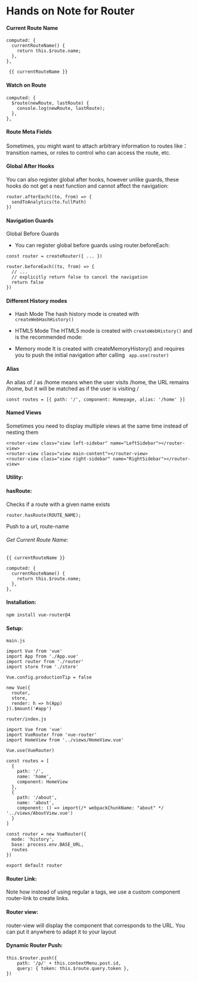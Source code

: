 # Hands on Note for Router

#### Current Route Name
```
computed: {
  currentRouteName() {
    return this.$route.name;
  },
},

 {{ currentRouteName }}
```

#### Watch on Route
```
computed: {
  $route(newRoute, lastRoute) {
    console.log(newRoute, lastRoute);
  },
},
```

#### Route Meta Fields
Sometimes, you might want to attach arbitrary information to routes like： transition names, or roles to control who can access the route, etc. 

#### Global After Hooks
You can also register global after hooks, however unlike guards, these hooks do not get a next function and cannot affect the navigation:
```
router.afterEach((to, from) => {
  sendToAnalytics(to.fullPath)
})
```
#### Navigation Guards
Global Before Guards
* You can register global before guards using router.beforeEach:
```
const router = createRouter({ ... })

router.beforeEach((to, from) => {
  // ...
  // explicitly return false to cancel the navigation
  return false
})
```

#### Different History modes
* Hash Mode
The hash history mode is created with ``` createWebHashHistory() ```

* HTML5 Mode
The HTML5 mode is created with ``` createWebHistory() ``` and is the recommended mode:

* Memory mode
It is created with createMemoryHistory() and requires you to push the initial navigation after calling ```  app.use(router) ```

#### Alias
An alias of / as /home means when the user visits /home, the URL remains /home, but it will be matched as if the user is visiting /
```
const routes = [{ path: '/', component: Homepage, alias: '/home' }]
```

#### Named Views
Sometimes you need to display multiple views at the same time instead of nesting them
```
<router-view class="view left-sidebar" name="LeftSidebar"></router-view>
<router-view class="view main-content"></router-view>
<router-view class="view right-sidebar" name="RightSidebar"></router-view>
```

#### Utility:

#### hasRoute:
Checks if a route with a given name exists
```
router.hasRoute(ROUTE_NAME);
```


Push to a url, route-name

###### Get Current Route Name:
```
{{ currentRouteName }}

computed: {
  currentRouteName() {
    return this.$route.name;
  },
},
```

#### Installation:
``` npm install vue-router@4 ```

#### Setup:
``` main.js ```
```
import Vue from 'vue'
import App from './App.vue'
import router from './router'
import store from './store'

Vue.config.productionTip = false

new Vue({
  router,
  store,
  render: h => h(App)
}).$mount('#app')
```

``` router/index.js ```
```
import Vue from 'vue'
import VueRouter from 'vue-router'
import HomeView from '../views/HomeView.vue'

Vue.use(VueRouter)

const routes = [
  {
    path: '/',
    name: 'home',
    component: HomeView
  },
  {
    path: '/about',
    name: 'about',
    component: () => import(/* webpackChunkName: "about" */ '../views/AboutView.vue')
  }
]

const router = new VueRouter({
  mode: 'history',
  base: process.env.BASE_URL,
  routes
})

export default router

```

#### Router Link:
Note how instead of using regular a tags, we use a custom component router-link to create links.

#### Router view:
router-view will display the component that corresponds to the URL. You can put it anywhere to adapt it to your layout

#### Dynamic Router Push:

```
this.$router.push({
    path: '/p/' + this.contextMenu.post.id,
    query: { token: this.$route.query.token },
})
```
